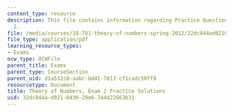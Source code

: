 ```yaml
---
content_type: resource
description: This file contains information regarding Practice Questions for Midterm
  2.
file: /media/courses/18-781-theory-of-numbers-spring-2012/32dc844ad021043629e6744d22663b31_MIT18_871S12_practExam2Sol.pdf
file_type: application/pdf
learning_resource_types:
- Exams
ocw_type: OCWFile
parent_title: Exams
parent_type: CourseSection
parent_uid: d1a532c8-aabc-bd41-7813-cf1cadc50ff9
resourcetype: Document
title: Theory of Numbers, Exam 2 Practice Solutions
uid: 32dc844a-d021-0436-29e6-744d22663b31
---
```

